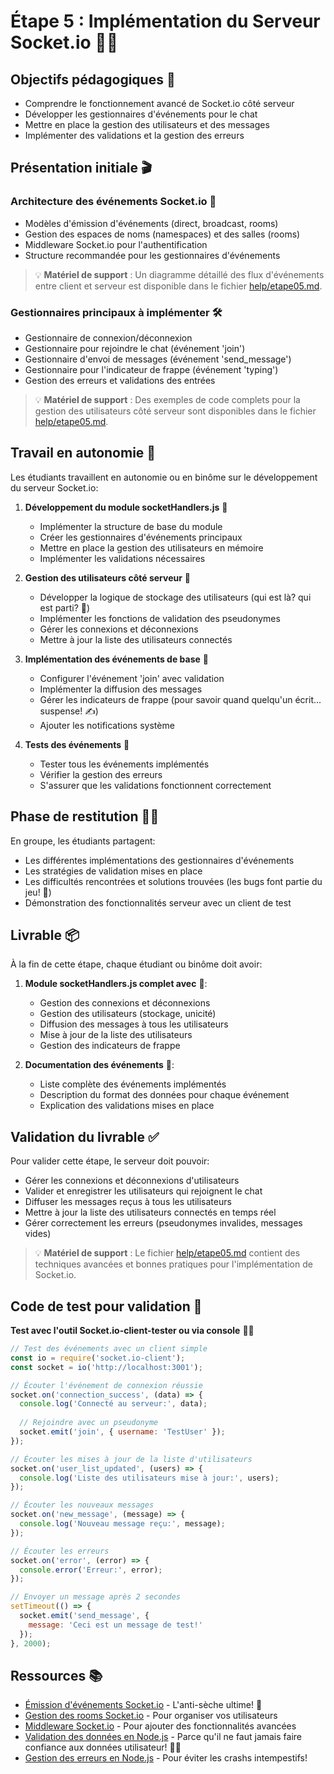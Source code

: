 # Étape 5 : Implémentation du Serveur Socket.io 🔌🔧

## Objectifs pédagogiques 🎯
- Comprendre le fonctionnement avancé de Socket.io côté serveur
- Développer les gestionnaires d'événements pour le chat
- Mettre en place la gestion des utilisateurs et des messages
- Implémenter des validations et la gestion des erreurs

## Présentation initiale 🎬

### Architecture des événements Socket.io 📡
- Modèles d'émission d'événements (direct, broadcast, rooms)
- Gestion des espaces de noms (namespaces) et des salles (rooms)
- Middleware Socket.io pour l'authentification
- Structure recommandée pour les gestionnaires d'événements

> 💡 **Matériel de support** : Un diagramme détaillé des flux d'événements entre client et serveur est disponible dans le fichier [help/etape05.md](help/etape05.md).

### Gestionnaires principaux à implémenter 🛠️
- Gestionnaire de connexion/déconnexion
- Gestionnaire pour rejoindre le chat (événement 'join')
- Gestionnaire d'envoi de messages (événement 'send_message')
- Gestionnaire pour l'indicateur de frappe (événement 'typing')
- Gestion des erreurs et validations des entrées

> 💡 **Matériel de support** : Des exemples de code complets pour la gestion des utilisateurs côté serveur sont disponibles dans le fichier [help/etape05.md](help/etape05.md).

## Travail en autonomie 💪

Les étudiants travaillent en autonomie ou en binôme sur le développement du serveur Socket.io:

1. **Développement du module socketHandlers.js** 📄
   - Implémenter la structure de base du module
   - Créer les gestionnaires d'événements principaux
   - Mettre en place la gestion des utilisateurs en mémoire
   - Implémenter les validations nécessaires

2. **Gestion des utilisateurs côté serveur** 👥
   - Développer la logique de stockage des utilisateurs (qui est là? qui est parti? 🧐)
   - Implémenter les fonctions de validation des pseudonymes
   - Gérer les connexions et déconnexions
   - Mettre à jour la liste des utilisateurs connectés

3. **Implémentation des événements de base** 🎯
   - Configurer l'événement 'join' avec validation
   - Implémenter la diffusion des messages
   - Gérer les indicateurs de frappe (pour savoir quand quelqu'un écrit... suspense! ✍️)
   - Ajouter les notifications système

4. **Tests des événements** 🧪
   - Tester tous les événements implémentés
   - Vérifier la gestion des erreurs
   - S'assurer que les validations fonctionnent correctement

## Phase de restitution 👨‍🏫

En groupe, les étudiants partagent:
- Les différentes implémentations des gestionnaires d'événements
- Les stratégies de validation mises en place
- Les difficultés rencontrées et solutions trouvées (les bugs font partie du jeu! 🐛)
- Démonstration des fonctionnalités serveur avec un client de test

## Livrable 📦

À la fin de cette étape, chaque étudiant ou binôme doit avoir:

1. **Module socketHandlers.js complet avec** 📑:
   - Gestion des connexions et déconnexions
   - Gestion des utilisateurs (stockage, unicité)
   - Diffusion des messages à tous les utilisateurs
   - Mise à jour de la liste des utilisateurs
   - Gestion des indicateurs de frappe

2. **Documentation des événements** 📝:
   - Liste complète des événements implémentés
   - Description du format des données pour chaque événement
   - Explication des validations mises en place

## Validation du livrable ✅

Pour valider cette étape, le serveur doit pouvoir:
- Gérer les connexions et déconnexions d'utilisateurs
- Valider et enregistrer les utilisateurs qui rejoignent le chat
- Diffuser les messages reçus à tous les utilisateurs
- Mettre à jour la liste des utilisateurs connectés en temps réel
- Gérer correctement les erreurs (pseudonymes invalides, messages vides)

> 💡 **Matériel de support** : Le fichier [help/etape05.md](help/etape05.md) contient des techniques avancées et bonnes pratiques pour l'implémentation de Socket.io.

## Code de test pour validation 🧪

**Test avec l'outil Socket.io-client-tester ou via console** 👨‍💻
```javascript
// Test des événements avec un client simple
const io = require('socket.io-client');
const socket = io('http://localhost:3001');

// Écouter l'événement de connexion réussie
socket.on('connection_success', (data) => {
  console.log('Connecté au serveur:', data);
  
  // Rejoindre avec un pseudonyme
  socket.emit('join', { username: 'TestUser' });
});

// Écouter les mises à jour de la liste d'utilisateurs
socket.on('user_list_updated', (users) => {
  console.log('Liste des utilisateurs mise à jour:', users);
});

// Écouter les nouveaux messages
socket.on('new_message', (message) => {
  console.log('Nouveau message reçu:', message);
});

// Écouter les erreurs
socket.on('error', (error) => {
  console.error('Erreur:', error);
});

// Envoyer un message après 2 secondes
setTimeout(() => {
  socket.emit('send_message', {
    message: 'Ceci est un message de test!'
  });
}, 2000);
```

## Ressources 📚
- [Émission d'événements Socket.io](https://socket.io/docs/v4/emit-cheatsheet/) - L'anti-sèche ultime! 📝
- [Gestion des rooms Socket.io](https://socket.io/docs/v4/rooms/) - Pour organiser vos utilisateurs
- [Middleware Socket.io](https://socket.io/docs/v4/middlewares/) - Pour ajouter des fonctionnalités avancées
- [Validation des données en Node.js](https://github.com/validatorjs/validator.js) - Parce qu'il ne faut jamais faire confiance aux données utilisateur! 🕵️‍♂️
- [Gestion des erreurs en Node.js](https://www.joyent.com/node-js/production/design/errors) - Pour éviter les crashs intempestifs! 